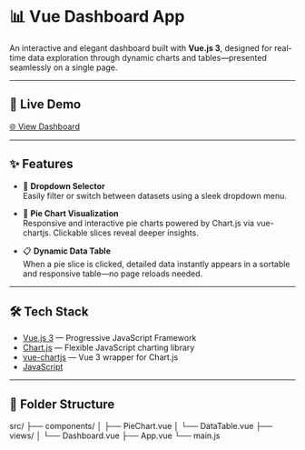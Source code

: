 # 📊 Vue Dashboard App

An interactive and elegant dashboard built with **Vue.js 3**, designed for real-time data exploration through dynamic charts and tables—presented seamlessly on a single page.

---

## 🔗 Live Demo

[🌐 View Dashboard](https://your-live-demo-link.com) <!-- Replace with your actual link -->

---

## ✨ Features

- 🔽 **Dropdown Selector**  
  Easily filter or switch between datasets using a sleek dropdown menu.

- 🥧 **Pie Chart Visualization**  
  Responsive and interactive pie charts powered by Chart.js via vue-chartjs. Clickable slices reveal deeper insights.

- 📋 **Dynamic Data Table**  
  When a pie slice is clicked, detailed data instantly appears in a sortable and responsive table—no page reloads needed.

---

## 🛠️ Tech Stack

- [Vue.js 3](https://vuejs.org/) — Progressive JavaScript Framework  
- [Chart.js](https://www.chartjs.org/) — Flexible JavaScript charting library  
- [vue-chartjs](https://vue-chartjs.org/) — Vue 3 wrapper for Chart.js  
- [JavaScript](https://developer.mozilla.org/en-US/docs/Web/JavaScript)

---

## 📁 Folder Structure
src/
├── components/
│ ├── PieChart.vue
│ └── DataTable.vue
├── views/
│ └── Dashboard.vue
├── App.vue
└── main.js

